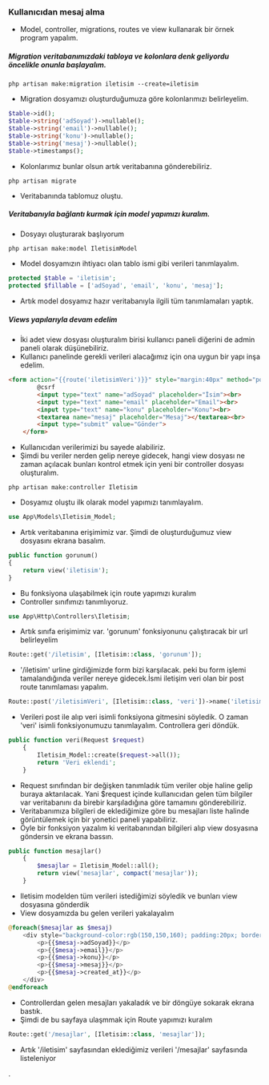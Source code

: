 ### Kullanıcıdan mesaj alma

- Model, controller, migrations, routes ve view kullanarak bir örnek program yapalım.


##### Migration veritabanımızdaki tabloya ve kolonlara denk geliyordu öncelikle onunla başlayalım.
```shell
php artisan make:migration iletisim --create=iletisim
```
- Migration dosyamızı oluşturduğumuza göre kolonlarımızı belirleyelim.
```php
$table->id();
$table->string('adSoyad')->nullable();
$table->string('email')->nullable();
$table->string('konu')->nullable();
$table->string('mesaj')->nullable();
$table->timestamps();
```
- Kolonlarımız bunlar olsun artık veritabanına gönderebiliriz.
```shell
php artisan migrate
```
- Veritabanında tablomuz oluştu.

##### Veritabanıyla bağlantı kurmak için model yapımızı kuralım.
- Dosyayı oluşturarak başlıyorum
```shell
php artisan make:model IletisimModel
```
- Model dosyamızın ihtiyacı olan tablo ismi gibi verileri tanımlayalım.
```php
protected $table = 'iletisim';
protected $fillable = ['adSoyad', 'email', 'konu', 'mesaj'];
```
- Artık model dosyamız hazır veritabanıyla ilgili tüm tanımlamaları yaptık.
##### Views yapılarıyla devam edelim
- İki adet view dosyası oluşturalım birisi kullanıcı paneli diğerini de admin paneli olarak düşünebiliriz.
- Kullanıcı panelinde gerekli verileri alacağımız için ona uygun bir yapı inşa edelim.
```html
<form action="{{route('iletisimVeri')}}" style="margin:40px" method="post">
   		@csrf
   		<input type="text" name="adSoyad" placeholder="İsim"><br>
   		<input type="text" name="email" placeholder="Email"><br>
  	 	<input type="text" name="konu" placeholder="Konu"><br>
   		<textarea name="mesaj" placeholder="Mesaj"></textarea><br>
  		<input type="submit" value="Gönder">
	</form>
```
- Kullanıcıdan verilerimizi bu sayede alabiliriz.
- Şimdi bu veriler nerden gelip nereye gidecek, hangi view dosyası ne zaman açılacak bunları kontrol etmek için yeni bir controller dosyası oluşturalım.
```shell
php artisan make:controller Iletisim
```
- Dosyamız oluştu ilk olarak model yapımızı tanımlayalım.
```php
use App\Models\Iletisim_Model;
```
- Artık veritabanına erişimimiz var. Şimdi de oluşturduğumuz view dosyasını ekrana basalım.
```php
public function gorunum()
{
	return view('iletisim');
}
```
- Bu fonksiyona ulaşabilmek için route yapımızı kuralım
- Controller sınıfımızı tanımlıyoruz.
```php
use App\Http\Controllers\Iletisim;
```
- Artık sınıfa erişimimiz var. 'gorunum' fonksiyonunu çalıştıracak bir url belirleyelim
```php
Route::get('/iletisim', [Iletisim::class, 'gorunum']);
```
- '/iletisim' urline girdiğimizde form bizi karşılacak. peki bu form işlemi tamalandığında veriler nereye gidecek.İsmi iletişim veri olan bir post route tanımlaması yapalım.
```php
Route::post('/iletisimVeri', [Iletisim::class, 'veri'])->name('iletisimVeri');
```
- Verileri post ile alıp veri isimli fonksiyona gitmesini söyledik. O zaman 'veri' isimli fonksiyonumuzu tanımlayalım. Controllera geri döndük.
```php
public function veri(Request $request)
    {
        Iletisim_Model::create($request->all());
        return 'Veri eklendi';
    }
```
- Request sınıfından bir değişken tanımladık tüm veriler obje haline gelip buraya aktarılacak. Yani $request içinde kullanıcıdan gelen tüm bilgiler var veritabanını da birebir karşıladığına göre tamamını gönderebiliriz.
- Veritabanımıza bilgileri de eklediğimize göre bu mesajları liste halinde görüntülemek için bir yonetici paneli yapabiliriz.
- Öyle bir fonksiyon yazalım ki veritabanından bilgileri alıp view dosyasına göndersin ve ekrana bassın.
```php
public function mesajlar()
    {
        $mesajlar = Iletisim_Model::all();
        return view('mesajlar', compact('mesajlar'));
    }
```
- Iletisim modelden tüm verileri istediğimizi söyledik ve bunları view dosyasına gönderdik
- View dosyamızda bu gelen verileri yakalayalım
```php
@foreach($mesajlar as $mesaj)
    <div style="background-color:rgb(150,150,160); padding:20px; border:2px solid green;">
        <p>{{$mesaj->adSoyad}}</p>
        <p>{{$mesaj->email}}</p>
        <p>{{$mesaj->konu}}</p>
        <p>{{$mesaj->mesaj}}</p>
        <p>{{$mesaj->created_at}}</p>
    </div>
@endforeach
```
- Controllerdan gelen mesajları yakaladık ve bir döngüye sokarak ekrana bastık.
- Şimdi de bu sayfaya ulaşmmak için Route yapımızı kuralım
```php
Route::get('/mesajlar', [Iletisim::class, 'mesajlar']);
```
- Artık '/iletisim' sayfasından eklediğimiz verileri '/mesajlar' sayfasında listeleniyor













.